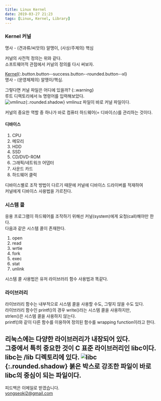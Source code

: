 ```yaml
---
title: Linux Kernel
date: 2019-03-27 21:23
tags: [Linux, Kernel, Library]
---
```


<!--more-->

### Kernel 커널  
명사 - (견과류/씨앗의) 알맹이, (사상/주제의) 핵심  
  
커널의 사전적 정의는 위와 같다.  
소프트웨어적 관점에서 커널의 정의를 다시 써보자.  
  
[Kernel](#){:.button.button--success.button--rounded.button--xl}  
명사 - (운영체제의) 알맹이/핵심.  
  
그렇다면 커널 파일은 어디에 있을까?
{:.warning}  
루트 디렉토리에서 ls 명령어를 입력해보았다.  
![vmlinuz](https://user-images.githubusercontent.com/17706039/55076369-8ff70780-50d8-11e9-9dd6-7eadd9a454ee.png){:.rounded.shadow}
vmlinuz 파일이 바로 커널 파일이다.  
  
커널의 중요한 역할 중 하나가 바로 컴퓨터 하드웨어(= 디바이스)를 관리하는 것이다.  
#### 디바이스
1. CPU
2. 메모리
3. HDD
4. SSD
5. CD/DVD-ROM
6. 그래픽/네트워크 어댑터
7. 사운드 카드
8. 하드웨어 클럭  

디바이스별로 조작 방법이 다르기 때문에 커널에 디바이스 드라이버를 적재하여  
커널에게 디바이스 사용법을 가르친다.  
  
### 시스템 콜  
응용 프로그램이 하드웨어를 조작하기 위해선 커널(system)에게 요청(call)해야만 한다.  
다음과 같은 시스템 콜이 존재한다.  
1. open
2. read
3. wrtie
4. fork
5. exec
6. stat
7. unlink  
  
시스템 콜 사용법은 유저 라이브러리 함수 사용법과 똑같다.  
  
### 라이브러리  
라이브러리 함수는 내부적으로 시스템 콜을 사용할 수도, 그렇지 않을 수도 있다.  
라이브러리 함수인 printf()의 경우 write()라는 시스템 콜을 사용하지만,  
strlen()은 시스템 콜을 사용하지 않는다.  
printf()와 같이 다른 함수를 이용하여 정의된 함수를 wrapping function이라고 한다.  
  
리눅스에는 다양한 라이브러리가 내장되어 있다.  
그중에서 특히 중요한 것이 C 표준 라이브러리인 libc이다.  
libc는 /lib 디렉토리에 있다.
![libc](https://user-images.githubusercontent.com/17706039/55076384-98e7d900-50d8-11e9-8137-cbf7e50a14f9.png){:.rounded.shadow}
붉은 박스로 강조한 파일이 바로 libc의 중심이 되는 파일이다.  
---
  
피드백은 이메일로 받겠습니다.  
yongseokj2@gmail.com